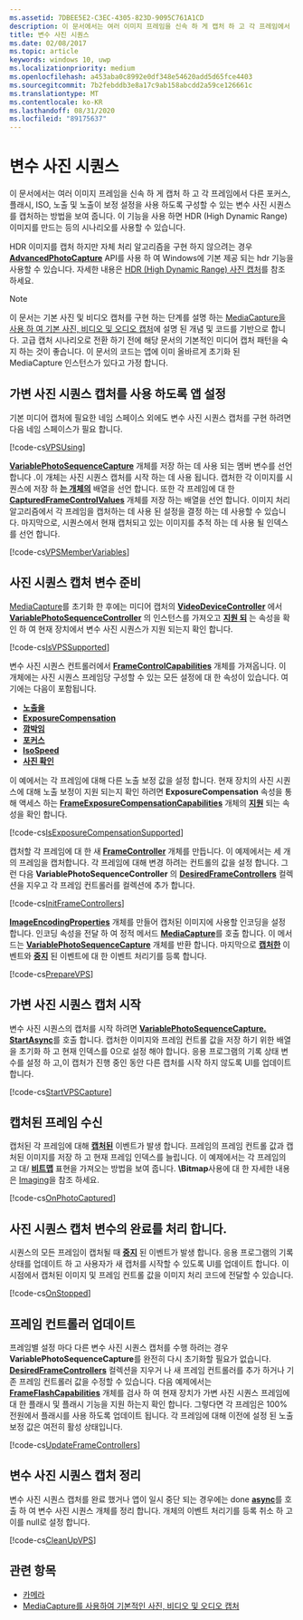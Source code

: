 ```yaml
---
ms.assetid: 7DBEE5E2-C3EC-4305-823D-9095C761A1CD
description: 이 문서에서는 여러 이미지 프레임을 신속 하 게 캡처 하 고 각 프레임에서 다른 포커스, 플래시, ISO, 노출 및 노출이 보정 설정을 사용 하도록 구성할 수 있는 변수 사진 시퀀스를 캡처하는 방법을 보여 줍니다.
title: 변수 사진 시퀀스
ms.date: 02/08/2017
ms.topic: article
keywords: windows 10, uwp
ms.localizationpriority: medium
ms.openlocfilehash: a453aba0c8992e0df348e54620add5d65fce4403
ms.sourcegitcommit: 7b2febddb3e8a17c9ab158abcdd2a59ce126661c
ms.translationtype: MT
ms.contentlocale: ko-KR
ms.lasthandoff: 08/31/2020
ms.locfileid: "89175637"
---
```

# <a name="variable-photo-sequence"></a>변수 사진 시퀀스



이 문서에서는 여러 이미지 프레임을 신속 하 게 캡처 하 고 각 프레임에서 다른 포커스, 플래시, ISO, 노출 및 노출이 보정 설정을 사용 하도록 구성할 수 있는 변수 사진 시퀀스를 캡처하는 방법을 보여 줍니다. 이 기능을 사용 하면 HDR (High Dynamic Range) 이미지를 만드는 등의 시나리오를 사용할 수 있습니다.

HDR 이미지를 캡처 하지만 자체 처리 알고리즘을 구현 하지 않으려는 경우 [**AdvancedPhotoCapture**](/uwp/api/Windows.Media.Capture.AdvancedPhotoCapture) API를 사용 하 여 Windows에 기본 제공 되는 hdr 기능을 사용할 수 있습니다. 자세한 내용은 [HDR (High Dynamic Range) 사진 캡처](high-dynamic-range-hdr-photo-capture.md)를 참조 하세요.

> [!NOTE] 
> 이 문서는 기본 사진 및 비디오 캡처를 구현 하는 단계를 설명 하는 [MediaCapture을 사용 하 여 기본 사진, 비디오 및 오디오 캡처](basic-photo-video-and-audio-capture-with-MediaCapture.md)에 설명 된 개념 및 코드를 기반으로 합니다. 고급 캡처 시나리오로 전환 하기 전에 해당 문서의 기본적인 미디어 캡처 패턴을 숙지 하는 것이 좋습니다. 이 문서의 코드는 앱에 이미 올바르게 초기화 된 MediaCapture 인스턴스가 있다고 가정 합니다.

## <a name="set-up-your-app-to-use-variable-photo-sequence-capture"></a>가변 사진 시퀀스 캡처를 사용 하도록 앱 설정

기본 미디어 캡처에 필요한 네임 스페이스 외에도 변수 사진 시퀀스 캡처를 구현 하려면 다음 네임 스페이스가 필요 합니다.

[!code-cs[VPSUsing](./code/BasicMediaCaptureWin10/cs/MainPage.xaml.cs#SnippetVPSUsing)]

[**VariablePhotoSequenceCapture**](/uwp/api/Windows.Media.Capture.Core.VariablePhotoSequenceCapture) 개체를 저장 하는 데 사용 되는 멤버 변수를 선언 합니다 .이 개체는 사진 시퀀스 캡처를 시작 하는 데 사용 됩니다. 캡처한 각 이미지를 시퀀스에 저장 하 [**는 개체의**](/uwp/api/Windows.Graphics.Imaging.SoftwareBitmap) 배열을 선언 합니다. 또한 각 프레임에 대 한 [**CapturedFrameControlValues**](/uwp/api/Windows.Media.Capture.CapturedFrameControlValues) 개체를 저장 하는 배열을 선언 합니다. 이미지 처리 알고리즘에서 각 프레임을 캡처하는 데 사용 된 설정을 결정 하는 데 사용할 수 있습니다. 마지막으로, 시퀀스에서 현재 캡처되고 있는 이미지를 추적 하는 데 사용 될 인덱스를 선언 합니다.

[!code-cs[VPSMemberVariables](./code/BasicMediaCaptureWin10/cs/MainPage.xaml.cs#SnippetVPSMemberVariables)]

## <a name="prepare-the-variable-photo-sequence-capture"></a>사진 시퀀스 캡처 변수 준비

[MediaCapture](./index.md)를 초기화 한 후에는 미디어 캡처의 [**VideoDeviceController**](/uwp/api/Windows.Media.Devices.VideoDeviceController) 에서 [**VariablePhotoSequenceController**](/uwp/api/Windows.Media.Devices.Core.VariablePhotoSequenceController) 의 인스턴스를 가져오고 [**지원 되**](/uwp/api/windows.media.devices.core.variablephotosequencecontroller.supported) 는 속성을 확인 하 여 현재 장치에서 변수 사진 시퀀스가 지원 되는지 확인 합니다.

[!code-cs[IsVPSSupported](./code/BasicMediaCaptureWin10/cs/MainPage.xaml.cs#SnippetIsVPSSupported)]

변수 사진 시퀀스 컨트롤러에서 [**FrameControlCapabilities**](/uwp/api/Windows.Media.Devices.Core.FrameControlCapabilities) 개체를 가져옵니다. 이 개체에는 사진 시퀀스 프레임당 구성할 수 있는 모든 설정에 대 한 속성이 있습니다. 여기에는 다음이 포함됩니다.

-   [**노출을**](/uwp/api/windows.media.devices.core.framecontrolcapabilities.exposure)
-   [**ExposureCompensation**](/uwp/api/windows.media.devices.core.framecontrolcapabilities.exposurecompensation)
-   [**깜박임**](/uwp/api/windows.media.devices.core.framecontrolcapabilities.flash)
-   [**포커스**](/uwp/api/windows.media.devices.core.framecontrolcapabilities.focus)
-   [**IsoSpeed**](/uwp/api/windows.media.devices.core.framecontrolcapabilities.isospeed)
-   [**사진 확인**](/uwp/api/windows.media.devices.core.framecontrolcapabilities.photoconfirmationsupported)

이 예에서는 각 프레임에 대해 다른 노출 보정 값을 설정 합니다. 현재 장치의 사진 시퀀스에 대해 노출 보정이 지원 되는지 확인 하려면 **ExposureCompensation** 속성을 통해 액세스 하는 [**FrameExposureCompensationCapabilities**](/uwp/api/Windows.Media.Devices.Core.FrameExposureCompensationCapabilities) 개체의 [**지원**](/uwp/api/windows.media.devices.exposurecompensationcontrol.supported) 되는 속성을 확인 합니다.

[!code-cs[IsExposureCompensationSupported](./code/BasicMediaCaptureWin10/cs/MainPage.xaml.cs#SnippetIsExposureCompensationSupported)]

캡처할 각 프레임에 대 한 새 [**FrameController**](/uwp/api/Windows.Media.Devices.Core.FrameController) 개체를 만듭니다. 이 예제에서는 세 개의 프레임을 캡처합니다. 각 프레임에 대해 변경 하려는 컨트롤의 값을 설정 합니다. 그런 다음 **VariablePhotoSequenceController** 의 [**DesiredFrameControllers**](/uwp/api/windows.media.devices.core.variablephotosequencecontroller.desiredframecontrollers) 컬렉션을 지우고 각 프레임 컨트롤러를 컬렉션에 추가 합니다.

[!code-cs[InitFrameControllers](./code/BasicMediaCaptureWin10/cs/MainPage.xaml.cs#SnippetInitFrameControllers)]

[**ImageEncodingProperties**](/uwp/api/Windows.Media.MediaProperties.ImageEncodingProperties) 개체를 만들어 캡처된 이미지에 사용할 인코딩을 설정 합니다. 인코딩 속성을 전달 하 여 정적 메서드 [**MediaCapture**](/uwp/api/windows.media.capture.mediacapture.preparevariablephotosequencecaptureasync)를 호출 합니다. 이 메서드는 [**VariablePhotoSequenceCapture**](/uwp/api/Windows.Media.Capture.Core.VariablePhotoSequenceCapture) 개체를 반환 합니다. 마지막으로 [**캡처한**](/uwp/api/windows.media.capture.core.variablephotosequencecapture.photocaptured) 이벤트와 [**중지**](/uwp/api/windows.media.capture.core.variablephotosequencecapture.stopped) 된 이벤트에 대 한 이벤트 처리기를 등록 합니다.

[!code-cs[PrepareVPS](./code/BasicMediaCaptureWin10/cs/MainPage.xaml.cs#SnippetPrepareVPS)]

## <a name="start-the-variable-photo-sequence-capture"></a>가변 사진 시퀀스 캡처 시작

변수 사진 시퀀스의 캡처를 시작 하려면 [**VariablePhotoSequenceCapture. StartAsync**](/uwp/api/windows.media.capture.core.variablephotosequencecapture.startasync)를 호출 합니다. 캡처한 이미지와 프레임 컨트롤 값을 저장 하기 위한 배열을 초기화 하 고 현재 인덱스를 0으로 설정 해야 합니다. 응용 프로그램의 기록 상태 변수를 설정 하 고,이 캡처가 진행 중인 동안 다른 캡처를 시작 하지 않도록 UI를 업데이트 합니다.

[!code-cs[StartVPSCapture](./code/BasicMediaCaptureWin10/cs/MainPage.xaml.cs#SnippetStartVPSCapture)]

## <a name="receive-the-captured-frames"></a>캡처된 프레임 수신

캡처된 각 프레임에 대해 [**캡처된**](/uwp/api/windows.media.capture.core.variablephotosequencecapture.photocaptured) 이벤트가 발생 합니다. 프레임의 프레임 컨트롤 값과 캡처된 이미지를 저장 하 고 현재 프레임 인덱스를 늘립니다. 이 예제에서는 각 프레임의 고 대/ [**비트맵**](/uwp/api/Windows.Graphics.Imaging.SoftwareBitmap) 표현을 가져오는 방법을 보여 줍니다. **\Bitmap**사용에 대 한 자세한 내용은 [Imaging](imaging.md)을 참조 하세요.

[!code-cs[OnPhotoCaptured](./code/BasicMediaCaptureWin10/cs/MainPage.xaml.cs#SnippetOnPhotoCaptured)]

## <a name="handle-the-completion-of-the-variable-photo-sequence-capture"></a>사진 시퀀스 캡처 변수의 완료를 처리 합니다.

시퀀스의 모든 프레임이 캡처될 때 [**중지**](/uwp/api/windows.media.capture.core.variablephotosequencecapture.stopped) 된 이벤트가 발생 합니다. 응용 프로그램의 기록 상태를 업데이트 하 고 사용자가 새 캡처를 시작할 수 있도록 UI를 업데이트 합니다. 이 시점에서 캡처된 이미지 및 프레임 컨트롤 값을 이미지 처리 코드에 전달할 수 있습니다.

[!code-cs[OnStopped](./code/BasicMediaCaptureWin10/cs/MainPage.xaml.cs#SnippetOnStopped)]

## <a name="update-frame-controllers"></a>프레임 컨트롤러 업데이트

프레임별 설정 마다 다른 변수 사진 시퀀스 캡처를 수행 하려는 경우 **VariablePhotoSequenceCapture**를 완전히 다시 초기화할 필요가 없습니다. [**DesiredFrameControllers**](/uwp/api/windows.media.devices.core.variablephotosequencecontroller.desiredframecontrollers) 컬렉션을 지우거 나 새 프레임 컨트롤러를 추가 하거나 기존 프레임 컨트롤러 값을 수정할 수 있습니다. 다음 예제에서는 [**FrameFlashCapabilities**](/uwp/api/Windows.Media.Devices.Core.FrameFlashCapabilities) 개체를 검사 하 여 현재 장치가 가변 사진 시퀀스 프레임에 대 한 플래시 및 플래시 기능을 지원 하는지 확인 합니다. 그렇다면 각 프레임은 100% 전원에서 플래시를 사용 하도록 업데이트 됩니다. 각 프레임에 대해 이전에 설정 된 노출 보정 값은 여전히 활성 상태입니다.

[!code-cs[UpdateFrameControllers](./code/BasicMediaCaptureWin10/cs/MainPage.xaml.cs#SnippetUpdateFrameControllers)]

## <a name="clean-up-the-variable-photo-sequence-capture"></a>변수 사진 시퀀스 캡처 정리

변수 사진 시퀀스 캡처를 완료 했거나 앱이 일시 중단 되는 경우에는 done [**async**](/uwp/api/windows.media.capture.core.variablephotosequencecapture.finishasync)를 호출 하 여 변수 사진 시퀀스 개체를 정리 합니다. 개체의 이벤트 처리기를 등록 취소 하 고이를 null로 설정 합니다.

[!code-cs[CleanUpVPS](./code/BasicMediaCaptureWin10/cs/MainPage.xaml.cs#SnippetCleanUpVPS)]

## <a name="related-topics"></a>관련 항목

* [카메라](camera.md)
* [MediaCapture를 사용하여 기본적인 사진, 비디오 및 오디오 캡처](basic-photo-video-and-audio-capture-with-MediaCapture.md)
 

 